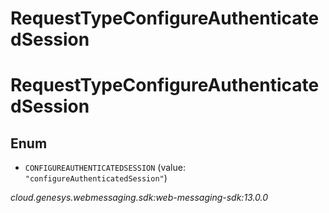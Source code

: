 # RequestTypeConfigureAuthenticatedSession


# RequestTypeConfigureAuthenticatedSession

## Enum


* `CONFIGUREAUTHENTICATEDSESSION` (value: `"configureAuthenticatedSession"`)




_cloud.genesys.webmessaging.sdk:web-messaging-sdk:13.0.0_
